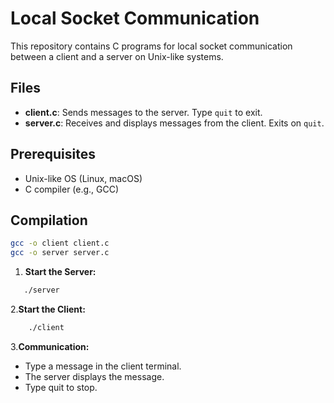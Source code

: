 # Local Socket Communication

This repository contains C programs for local socket communication between a client and a server on Unix-like systems.

## Files

- **client.c**: Sends messages to the server. Type `quit` to exit.
- **server.c**: Receives and displays messages from the client. Exits on `quit`.

## Prerequisites

- Unix-like OS (Linux, macOS)
- C compiler (e.g., GCC)

## Compilation

```sh
gcc -o client client.c
gcc -o server server.c
```

1. **Start the Server:**
```sh
   ./server
```

2.**Start the Client:**
```sh
    ./client
```
3.**Communication:**
 - Type a message in the client terminal.
 - The server displays the message.
 - Type quit to stop.
